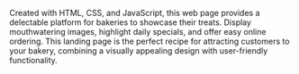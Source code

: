 Created with HTML, CSS, and JavaScript, this web page provides a delectable platform for bakeries to showcase their treats. Display mouthwatering images, highlight daily specials, and offer easy online ordering. This landing page is the perfect recipe for attracting customers to your bakery, combining a visually appealing design with user-friendly functionality.
